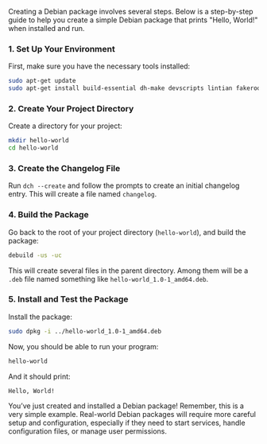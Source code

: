 Creating a Debian package involves several steps. Below is a step-by-step guide to help you create a simple Debian package that prints "Hello, World!" when installed and run.

### 1. Set Up Your Environment

First, make sure you have the necessary tools installed:

```sh
sudo apt-get update
sudo apt-get install build-essential dh-make devscripts lintian fakeroot
```

### 2. Create Your Project Directory

Create a directory for your project:

```sh
mkdir hello-world
cd hello-world
```


### 3. Create the Changelog File

Run `dch --create` and follow the prompts to create an initial changelog entry. This will create a file named `changelog`.

### 4. Build the Package

Go back to the root of your project directory (`hello-world`), and build the package:

```sh
debuild -us -uc
```

This will create several files in the parent directory. Among them will be a `.deb` file named something like `hello-world_1.0-1_amd64.deb`.

### 5. Install and Test the Package

Install the package:

```sh
sudo dpkg -i ../hello-world_1.0-1_amd64.deb
```

Now, you should be able to run your program:

```sh
hello-world
```

And it should print:

```sh
Hello, World!
```

You’ve just created and installed a Debian package! Remember, this is a very simple example. Real-world Debian packages will require more careful setup and configuration, especially if they need to start services, handle configuration files, or manage user permissions.